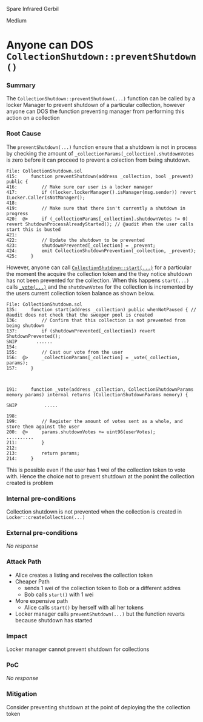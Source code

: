 Spare Infrared Gerbil

Medium

# Anyone can DOS `CollectionShutdown::preventShutdown()`

### Summary

The `CollectionShutdown::preventShutdown(...)` function can be called by a locker Manager to prevent shutdown of a particular collection, however anyone can DOS the function preventing manager from performing this action on a collection

### Root Cause

The `preventShutdown(...)` function ensure that a shutdown is not in process by checking the amount of `_collectionParams[_collection].shutdownVotes` is zero before it can proceed to prevent a colection from being shutdown.

```solidity
File: CollectionShutdown.sol
415:     function preventShutdown(address _collection, bool _prevent) public { 
416:         // Make sure our user is a locker manager 
417:         if (!locker.lockerManager().isManager(msg.sender)) revert ILocker.CallerIsNotManager();
418: 
419:         // Make sure that there isn't currently a shutdown in progress
420:  @>     if (_collectionParams[_collection].shutdownVotes != 0) revert ShutdownProcessAlreadyStarted(); // @audit When the user calls start this is busted
421: 
422:         // Update the shutdown to be prevented
423:         shutdownPrevented[_collection] = _prevent;
424:         emit CollectionShutdownPrevention(_collection, _prevent);
425:     }
```

However, anyone can call [`CollectionShutdown::start(...)`](https://github.com/sherlock-audit/2024-08-flayer/blob/main/flayer/src/contracts/utils/CollectionShutdown.sol#L156) for a particular the moment the acquire the collection token and the they notice shutdown has not been prevented for the collection. When this happens  `start(...)` calls [`_vote(...)`](https://github.com/sherlock-audit/2024-08-flayer/blob/main/flayer/src/contracts/utils/CollectionShutdown.sol#L191-L201) and the `shutdownVotes` for the collection is incremented by the users current collection token balance as shown below.

```solidity
File: CollectionShutdown.sol
135:     function start(address _collection) public whenNotPaused { // @audit does not check that the sweeper pool is created
136:         // Confirm that this collection is not prevented from being shutdown
137:         if (shutdownPrevented[_collection]) revert ShutdownPrevented();
SNIP       ......
154: 
155:         // Cast our vote from the user
156:  @>     _collectionParams[_collection] = _vote(_collection, params);
157:     }



191:     function _vote(address _collection, CollectionShutdownParams memory params) internal returns (CollectionShutdownParams memory) {

SNIP          .....

198: 
199:         // Register the amount of votes sent as a whole, and store them against the user
200:  @>     params.shutdownVotes += uint96(userVotes); 
..........
211:         }
212: 
213:         return params;
214:     }

```

This is possible even if the user has 1 wei of the collection token to vote with. Hence the choice not to prevent shutdown at the ponint the collection created is problem

### Internal pre-conditions

Collection  shutdown is not prevented when the collection is created in `Locker::createCollection(...)`

### External pre-conditions

_No response_

### Attack Path

- Alice creates a listing and receives the collection token
- Cheaper Path
    - sends 1 wei of the  collection token to Bob or a different addres
    - Bob calls `start()` with 1 wei
- More expensive path
    - Alice calls `start()` by herself with all her tokens
- Locker manager calls `preventShutdown(...)` but the function reverts because shutdown has started

### Impact

Locker manager cannot prevent shutdown for collections

### PoC

_No response_

### Mitigation

Consider preventing shutdown at the point of deploying the the collection token